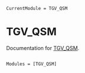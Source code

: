 ```@meta
CurrentModule = TGV_QSM
```

# TGV_QSM

Documentation for [TGV_QSM](https://github.com/korbinian90/TGV_QSM.jl).

```@index
```

```@autodocs
Modules = [TGV_QSM]
```
